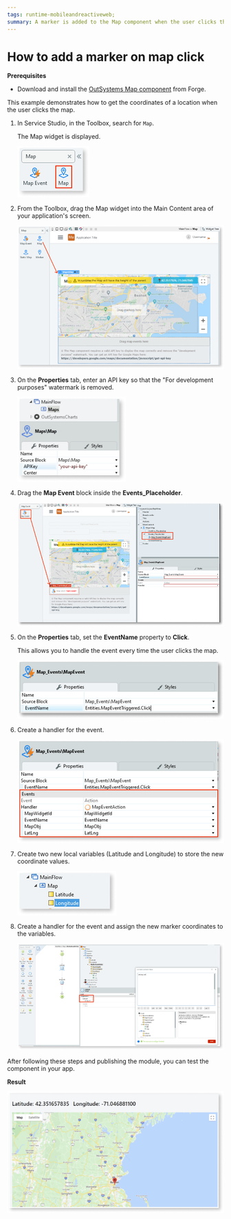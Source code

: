 ```yaml
---
tags: runtime-mobileandreactiveweb;  
summary: A marker is added to the Map component when the user clicks the map. 
---
```


# How to add a marker on map click 

**Prerequisites**

* Download and install the [OutSystems Map component](https://www.outsystems.com/forge/component-overview/9909/outsystems-maps) from Forge.

This example demonstrates how to get the coordinates of a location when the user clicks the map.

1. In Service Studio, in the Toolbox, search for `Map`.

    The Map widget is displayed.

    ![Map in the Service Studio toolbar](<images/map-widget-ss.png>)

1. From the Toolbox, drag the Map widget into the Main Content area of your application's screen.

    ![Drag Map widget onto the screen](<images/map-drag-ss.png>)

1. On the **Properties** tab, enter an API key so that the "For development purposes" watermark is removed. 

    ![Enter API key](<images/map-apikey-ss.png>)

1. Drag the **Map Event** block inside the **Events_Placeholder**.

    ![Drag Map Event onto the screen](<images/map-addmarker-event-ss.png>)

1. On the **Properties** tab, set the **EventName** property to **Click**. 

    This allows you to handle the event every time the user clicks the map.

    ![Set EventName to Click ](<images/map-addmarker-click-ss.png>)
        
1. Create a handler for the event.

    ![Create a handler for the event ](<images/map-addmarker-action-ss.png>)
    
1. Create two new local variables (Latitude and Longitude) to store the new coordinate values.

    ![Create 2 new variables](<images/map-variables-ss.png>)

1. Create a handler for the event and assign the new marker coordinates to the variables. 

    ![Add an Assign to the event handler](<images/map-handler-ss.png>)

After following these steps and publishing the module, you can test the component in your app.
   
**Result**

![Result](<images/map-draggable-result-ss.png>)
